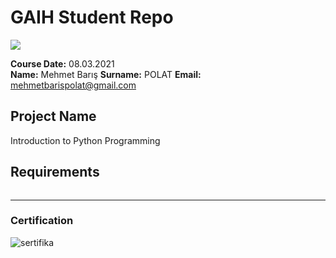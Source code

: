 # GAIH Student Repo
![](img/newlogo.png)

**Course Date:** 08.03.2021  
**Name:** Mehmet Barış
**Surname:** POLAT 
**Email:** mehmetbarispolat@gmail.com  


## Project Name
Introduction to Python Programming

## Requirements
```
```
---

### Certification
![sertifika](https://user-images.githubusercontent.com/51261730/111170778-5e252700-85b5-11eb-9838-757bfbc7fb25.png)


